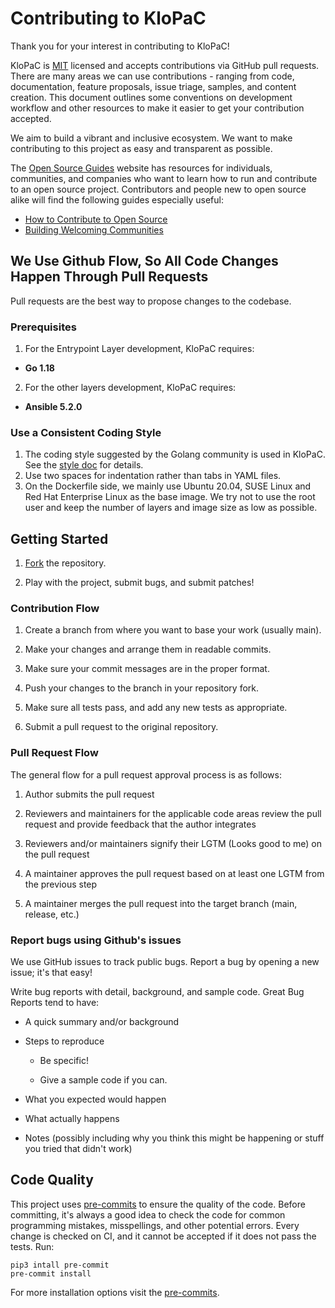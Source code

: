 # Contributing to KloPaC

Thank you for your interest in contributing to KloPaC! 

KloPaC is [MIT](https://github.com/kloia/klopac/blob/0.1-alpha/LICENSE) licensed and accepts contributions via GitHub pull requests. There are many areas we can use contributions - ranging from code, documentation, feature proposals, issue triage, samples, and content creation. This document outlines some conventions on development workflow and other resources to make it easier to get your contribution accepted.

We aim to build a vibrant and inclusive ecosystem. We want to make contributing to this project as easy and transparent as possible. 

The [Open Source Guides](https://opensource.guide/) website has resources for individuals, communities, and companies who want to learn how to run and contribute to an open source project. Contributors and people new to open source alike will find the following guides especially useful: 

- [How to Contribute to Open Source](https://opensource.guide/how-to-contribute/)
- [Building Welcoming Communities](https://opensource.guide/building-community/)

## We Use Github Flow, So All Code Changes Happen Through Pull Requests 

Pull requests are the best way to propose changes to the codebase.

### Prerequisites

1. For the Entrypoint Layer development, KloPaC requires:

- **Go 1.18**

2. For the other layers development, KloPaC requires:

- **Ansible 5.2.0**

### Use a Consistent Coding Style 

1. The coding style suggested by the Golang community is used in KloPaC. See the [style doc](https://github.com/golang/go/wiki/CodeReviewComments) for details.
1. Use two spaces for indentation rather than tabs in YAML files.
1. On the Dockerfile side, we mainly use Ubuntu 20.04, SUSE Linux and Red Hat Enterprise Linux as the base image. We try not to use the root user and keep the number of layers and image size as low as possible.

## Getting Started 

1. [Fork](https://docs.github.com/en/get-started/quickstart/fork-a-repo#fork-an-example-repository) the repository. 

1. Play with the project, submit bugs, and submit patches!

### Contribution Flow 

1. Create a branch from where you want to base your work (usually main). 

1. Make your changes and arrange them in readable commits. 

1. Make sure your commit messages are in the proper format. 

1. Push your changes to the branch in your repository fork. 

1. Make sure all tests pass, and add any new tests as appropriate. 

1. Submit a pull request to the original repository. 

### Pull Request Flow 

The general flow for a pull request approval process is as follows: 

1. Author submits the pull request 

1. Reviewers and maintainers for the applicable code areas review the pull request and provide feedback that the author integrates 

1. Reviewers and/or maintainers signify their LGTM (Looks good to me) on the pull request 

1. A maintainer approves the pull request based on at least one LGTM from the previous step   

1. A maintainer merges the pull request into the target branch (main, release, etc.) 

### Report bugs using Github's issues 

We use GitHub issues to track public bugs. Report a bug by opening a new issue; it's that easy! 

Write bug reports with detail, background, and sample code. Great Bug Reports tend to have: 

- A quick summary and/or background 

- Steps to reproduce  

    - Be specific! 

    - Give a sample code if you can. 

- What you expected would happen 

- What actually happens 

- Notes (possibly including why you think this might be happening or stuff you tried that didn't work) 

## Code Quality

This project uses [pre-commits](https://pre-commit.com/) to ensure the quality of the code. Before committing, it's always a good idea to check the code for common programming mistakes, misspellings, and other potential errors. Every change is checked on CI, and it cannot be accepted if it does not pass the tests. Run:

```
pip3 intall pre-commit
pre-commit install
```

For more installation options visit the [pre-commits](https://pre-commit.com/).
